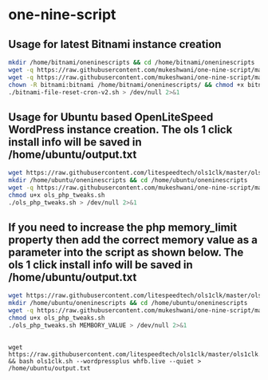 # one-nine-script
## Usage for latest Bitnami instance creation
```bash
mkdir /home/bitnami/oneninescripts && cd /home/bitnami/oneninescripts
wget -q https://raw.githubusercontent.com/mukeshwani/one-nine-script/main/bitnami-file-reset-cron-v2.sh
wget -q https://raw.githubusercontent.com/mukeshwani/one-nine-script/main/bitnami-file-reset-commands-v2.sh
chown -R bitnami:bitnami /home/bitnami/oneninescripts/ && chmod +x bitnami-file-reset-cron-v2.sh && chmod +x bitnami-file-reset-commands-v2.sh
./bitnami-file-reset-cron-v2.sh > /dev/null 2>&1
```
## Usage for Ubuntu based OpenLiteSpeed WordPress instance creation. The ols 1 click install info will be saved in /home/ubuntu/output.txt
```bash
wget https://raw.githubusercontent.com/litespeedtech/ols1clk/master/ols1clk.sh && bash ols1clk.sh --wordpressplus whfb.live --quiet > /home/ubuntu/output.txt
mkdir /home/ubuntu/oneninescripts && cd /home/ubuntu/oneninescripts
wget -q https://raw.githubusercontent.com/mukeshwani/one-nine-script/main/ols_php_tweaks.sh
chmod u+x ols_php_tweaks.sh
./ols_php_tweaks.sh > /dev/null 2>&1
```
## If you need to increase the php memory_limit property then add the correct memory value as a parameter into the script as shown below. The ols 1 click install info will be saved in /home/ubuntu/output.txt
```bash
wget https://raw.githubusercontent.com/litespeedtech/ols1clk/master/ols1clk.sh && bash ols1clk.sh --wordpressplus whfb.live --quiet > /home/ubuntu/output.txt
mkdir /home/ubuntu/oneninescripts && cd /home/ubuntu/oneninescripts
wget -q https://raw.githubusercontent.com/mukeshwani/one-nine-script/main/ols_php_tweaks.sh
chmod u+x ols_php_tweaks.sh
./ols_php_tweaks.sh MEMBORY_VALUE > /dev/null 2>&1
```
##
```
wget https://raw.githubusercontent.com/litespeedtech/ols1clk/master/ols1clk.sh && bash ols1clk.sh --wordpressplus whfb.live --quiet > /home/ubuntu/output.txt
```
